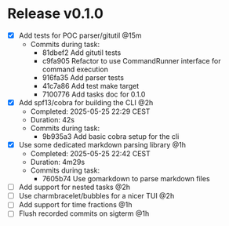 # Release v0.1.0

- [x] Add tests for POC parser/gitutil @15m
    * Commits during task:
        - 81dbef2 Add gitutil tests
        - c9fa905 Refactor to use CommandRunner interface for command execution
        - 916fa35 Add parser tests
        - 41c7a86 Add test make target
        - 7100776 Add tasks doc for 0.1.0
- [x] Add spf13/cobra for building the CLI @2h
    * Completed: 2025-05-25 22:29 CEST
    * Duration: 42s
    * Commits during task:
        - 9b935a3 Add basic cobra setup for the cli
- [x] Use some dedicated markdown parsing library @1h
    * Completed: 2025-05-25 22:42 CEST
    * Duration: 4m29s
    * Commits during task:
        - 7605b74 Use gomarkdown to parse markdown files
- [ ] Add support for nested tasks @2h
- [ ] Use charmbracelet/bubbles for a nicer TUI @2h
- [ ] Add support for time fractions @1h
- [ ] Flush recorded commits on sigterm @1h
